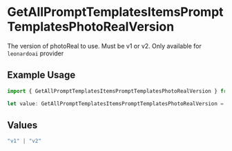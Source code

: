 # GetAllPromptTemplatesItemsPromptTemplatesPhotoRealVersion

The version of photoReal to use. Must be v1 or v2. Only available for `leonardoai` provider

## Example Usage

```typescript
import { GetAllPromptTemplatesItemsPromptTemplatesPhotoRealVersion } from "orq-poc-typescript-multi-env-version/models/operations";

let value: GetAllPromptTemplatesItemsPromptTemplatesPhotoRealVersion = "v2";
```

## Values

```typescript
"v1" | "v2"
```